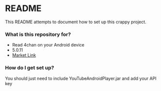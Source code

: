 # README #

This README attempts to document how to set up this crappy project.

### What is this repository for? ###

* Read 4chan on your Android device
* 5.0.11
* [Market Link](https://play.google.com/store/apps/details?id=com.emogoth.android.phone.mimi)

### How do I get set up? ###

You should just need to include YouTubeAndroidPlayer.jar and add your API key
